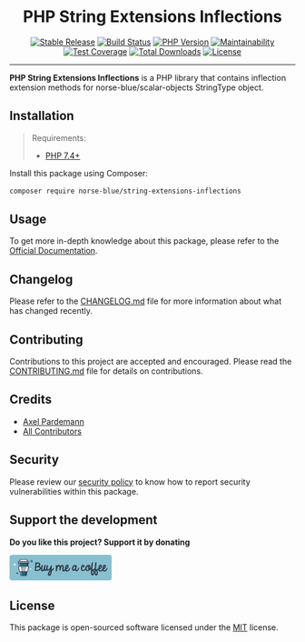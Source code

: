 <div align="center">
    <h1>PHP String Extensions Inflections</h1>
    <p align="center">
        <a href="https://packagist.org/packages/norse-blue/string-extensions-inflections"><img alt="Stable Release" src="https://img.shields.io/packagist/v/norse-blue/string-extensions-inflections.svg?style=flat-square&label=release&logo=packagist&logoColor=eceff4&colorA=4c566a&colorB=5e81ac"></a>
        <a href="https://travis-ci.com/norse-blue/php-string-extensions-inflections"><img alt="Build Status" src="https://img.shields.io/travis/com/norse-blue/php-string-extensions-inflections.svg?style=flat-square&label=build&logo=travis-ci&logoColor=eceff4&colorA=4c566a&colorB=88c0d0"></a>
        <a href="https://php.net/releases"><img alt="PHP Version" src="https://img.shields.io/packagist/php-v/norse-blue/string-extensions-inflections.svg?style=flat-square&label=php&logo=php&logoColor=eceff4&colorA=4c566a&colorB=b48ead"></a>
        <a href="https://codeclimate.com/github/norse-blue/php-string-extensions-inflections"><img alt="Maintainability" src="https://img.shields.io/codeclimate/maintainability/norse-blue/php-string-extensions-inflections.svg?style=flat-square&label=maintainability&logo=code-climate&logoColor=eceff4&colorA=4c566a&colorB=88c0d0"></a>
        <a href="https://codeclimate.com/github/norse-blue/php-string-extensions-inflections"><img alt="Test Coverage" src="https://img.shields.io/codeclimate/coverage/norse-blue/php-string-extensions-inflections.svg?style=flat-square&label=coverage&logo=code-climate&logoColor=eceff4&colorA=4c566a&colorB=88c0d0"></a>
        <a href="https://packagist.org/packages/norse-blue/string-extensions-inflections"><img alt="Total Downloads" src="https://img.shields.io/packagist/dt/norse-blue/string-extensions-inflections.svg?style=flat-square&label=downloads&logoColor=eceff4&colorA=4c566a&colorB=88c0d0"></a>
        <a href="https://github.com/norse-blue/php-string-extensions-inflections/blob/master/LICENSE.md"><img alt="License" src="https://img.shields.io/github/license/norse-blue/php-string-extensions-inflections.svg?style=flat-square&label=license&logoColor=eceff4&colorA=4c566a&colorB=a3be8c"></a>
    </p>
</div>
<hr>

**PHP String Extensions Inflections** is a PHP library that contains inflection extension methods for norse-blue/scalar-objects StringType object.

## Installation

>Requirements:
>- [PHP 7.4+](https://php.net/releases)

Install this package using Composer:

```bash
composer require norse-blue/string-extensions-inflections
```

## Usage

To get more in-depth knowledge about this package, please refer to the [Official Documentation](https://norse-blue.github.io/php-string-extensions-inflections/).

## Changelog

Please refer to the [CHANGELOG.md](CHANGELOG.md) file for more information about what has changed recently.

## Contributing

Contributions to this project are accepted and encouraged. Please read the [CONTRIBUTING.md](.github/CONTRIBUTING.md) file for details on contributions.

## Credits

- [Axel Pardemann](https://github.com/axelitus)
- [All Contributors](../../contributors)

## Security

Please review our [security policy](https://github.com/norse-blue/php-string-extensions-inflections/security/policy) to know how to report security vulnerabilities within this package.

## Support the development

**Do you like this project? Support it by donating**

<a href="https://www.buymeacoffee.com/axelitus"><img src="docs/assets/images/buy-me-a-coffee.svg" width="180" alt="Buy me a coffee"></img></a>

## License

This package is open-sourced software licensed under the [MIT](LICENSE.md) license.
